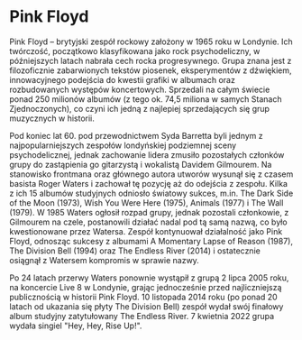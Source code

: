 # Pink Floyd
Pink Floyd – brytyjski zespół rockowy założony w 1965 roku w Londynie. Ich twórczość, początkowo klasyfikowana jako rock psychodeliczny, w późniejszych latach nabrała cech rocka progresywnego. Grupa znana jest z filozoficznie zabarwionych tekstów piosenek, eksperymentów z dźwiękiem, innowacyjnego podejścia do kwestii grafiki w albumach oraz rozbudowanych występów koncertowych. Sprzedali na całym świecie ponad 250 milionów albumów (z tego ok. 74,5 miliona w samych Stanach Zjednoczonych), co czyni ich jedną z najlepiej sprzedających się grup muzycznych w historii.

Pod koniec lat 60. pod przewodnictwem Syda Barretta byli jednym z najpopularniejszych zespołów londyńskiej podziemnej sceny psychodelicznej, jednak zachowanie lidera zmusiło pozostałych członków grupy do zastąpienia go gitarzystą i wokalistą Davidem Gilmourem. Na stanowisko frontmana oraz głównego autora utworów wysunął się z czasem basista Roger Waters i zachował tę pozycję aż do odejścia z zespołu. Kilka z ich 15 albumów studyjnych odniosło światowy sukces, m.in. The Dark Side of the Moon (1973), Wish You Were Here (1975), Animals (1977) i The Wall (1979). W 1985 Waters ogłosił rozpad grupy, jednak pozostali członkowie, z Gilmourem na czele, postanowili działać nadal pod tą samą nazwą, co było kwestionowane przez Watersa. Zespół kontynuował działalność jako Pink Floyd, odnosząc sukcesy z albumami A Momentary Lapse of Reason (1987), The Division Bell (1994) oraz The Endless River (2014) i ostatecznie osiągnął z Watersem kompromis w sprawie nazwy.

Po 24 latach przerwy Waters ponownie wystąpił z grupą 2 lipca 2005 roku, na koncercie Live 8 w Londynie, grając jednocześnie przed najliczniejszą publicznością w historii Pink Floyd. 10 listopada 2014 roku (po ponad 20 latach od ukazania się płyty The Division Bell) zespół wydał swój finałowy album studyjny zatytułowany The Endless River. 7 kwietnia 2022 grupa wydała singiel "Hey, Hey, Rise Up!".

